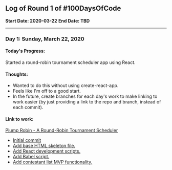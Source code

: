 ## Log of Round 1 of #100DaysOfCode

**Start Date: 2020-03-22**
**End Date: TBD**

---

### Day 1: Sunday, March 22, 2020

#### **Today's Progress**:

Started a round-robin tournament scheduler app using React.

#### **Thoughts:**

- Wanted to do this without using create-react-app.
- Feels like I'm off to a good start.
- In the future, create branches for each day's work to make linking to work easier (by just providing a link to the repo and branch, instead of each commit).

#### **Link to work:**

[Plump Robin - A Round-Robin Tournament Scheduler](https://github.com/rgroves/plump-robin)

- [Initial commit](https://github.com/rgroves/plump-robin/commit/5c61a259e361bb2349c7891bc6165f3efb8e58ff)
- [Add base HTML skeleton file.](https://github.com/rgroves/plump-robin/commit/15a86dc4f20dff7ed8ddb0dedc7a03e107b95a5c)
- [Add React development scripts.](https://github.com/rgroves/plump-robin/commit/1110112f836207e5201b3f9b92aa1ccbb868096f)
- [Add Babel script.](https://github.com/rgroves/plump-robin/commit/a21bf47de500b4d79effbf4bc13c4894127fdad8)
- [Add contestant list MVP functionality.](https://github.com/rgroves/plump-robin/commit/66127d3f366deae47e6826c032d8ef828598e0fd)
